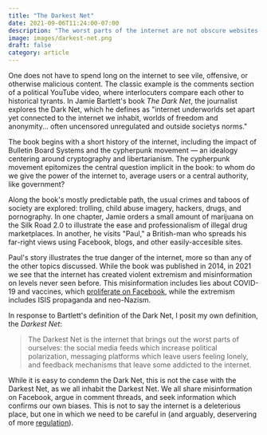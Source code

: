 ```yaml
---
title: "The Darkest Net"
date: 2021-09-06T11:24:00-07:00
description: "The worst parts of the internet are not obscure websites on the Dark Web, but plainly visible for us all."
image: images/darkest-net.png
draft: false
category: article
---
```


One does not have to spend long on the internet to see vile, offensive, or otherwise malicious content. The classic example is the comments section of a political YouTube video, where interlocuters compare each other to historical tyrants. In Jamie Bartlett's book *The Dark Net*, the journalist explores the Dark Net, which he defines as "internet underworlds set apart yet connected to the internet we inhabit, worlds of freedom and anonymity... often uncensored unregulated and outside societys norms."

The book begins with a short history of the internet, including the impact of Bulletin Board Systems and the cypherpunk movement — an idealogy centering around cryptography and libertarianism. The cypherpunk movement epitomizes the central question implicit in the book: to whom do we give the power of the internet to, average users or a central authority, like government? 

Along the book's mostly predictable path, the usual crimes and taboos of society are explored: trolling, child abuse imagery, hackers, drugs, and pornography. In one chapter, Jamie orders a small amount of marijuana on the Silk Road 2.0 to illustrate the ease and professionalism of illegal drug marketplaces. In another, he visits "Paul," a British-man who spreads his far-right views using Facebook, blogs, and other easily-accesible sites. 

Paul's story illustrates the true danger of the internet, more so than any of the other topics discussed. While the book was published in 2014, in 2021 we see that the internet has created violent extremism and misinformation on levels never seen before. This misinformation includes lies about COVID-19 and vaccines, which [proliferate on Facebook](https://www.reuters.com/world/us/us-surgeon-general-warns-over-covid-19-misinformation-2021-07-15/), while the extremism includes ISIS propaganda and neo-Nazism.  

In response to Bartlett's definition of the Dark Net, I posit my own definition, the *Darkest Net*:

> The Darkest Net is the internet that brings out the worst parts of ourselves: the social media feeds which increase political polarization, messaging platforms which leave users feeling lonely, and feedback mechanisms that leave some addicted to the internet.

While it is easy to condemn the Dark Net, this is not the case with the Darkest Net, as we all inhabit the Darkest Net. We all share misinformation on Facebook, argue in comment threads, and seek information which confirms our own biases. This is not to say the internet is a deleterious place, but one in which we need to be careful in (and arguably, deservering of more [regulation](https://www.brookings.edu/blog/techtank/2020/09/23/the-need-for-regulation-of-big-tech-beyond-antitrust/)).
